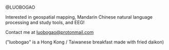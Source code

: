 @LUOBOGAO

Interested in geospatial mapping, Mandarin Chinese natural language processing and study tools, and EEG!

Contact me at luobogao@protonmail.com

("luobogao" is a Hong Kong / Taiwanese breakfast made with fried daikon)
